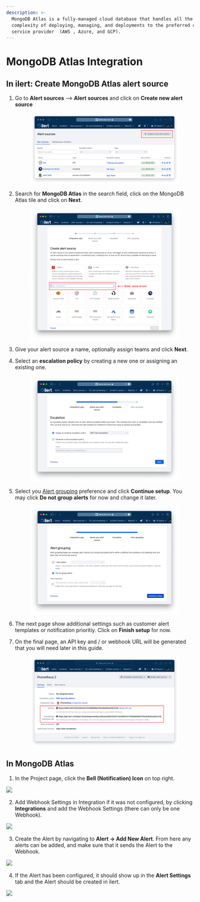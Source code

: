 ```yaml
---
description: >-
  MongoDB Atlas is a fully-managed cloud database that handles all the
  complexity of deploying, managing, and deployments to the preferred cloud
  service provider  (AWS , Azure, and GCP).
---
```


# MongoDB Atlas Integration

## In ilert: Create MongoDB Atlas alert source

1.  Go to **Alert sources** --> **Alert sources** and click on **Create new alert source**

    <figure><img src="../.gitbook/assets/Screenshot 2023-08-28 at 10.21.10.png" alt=""><figcaption></figcaption></figure>
2.  Search for **MongoDB Atlas** in the search field, click on the MongoDB Atlas tile and click on **Next**.&#x20;

    <figure><img src="../.gitbook/assets/Screenshot 2023-08-28 at 10.24.23.png" alt=""><figcaption></figcaption></figure>
3. Give your alert source a name, optionally assign teams and click **Next**.
4.  Select an **escalation policy** by creating a new one or assigning an existing one.

    <figure><img src="../.gitbook/assets/Screenshot 2023-08-28 at 11.37.47.png" alt=""><figcaption></figcaption></figure>
5.  Select you [Alert grouping](../alerting/alert-sources.md#alert-grouping) preference and click **Continue setup**. You may click **Do not group alerts** for now and change it later.&#x20;

    <figure><img src="../.gitbook/assets/Screenshot 2023-08-28 at 11.38.24.png" alt=""><figcaption></figcaption></figure>
6. The next page show additional settings such as customer alert templates or notification prioritiy. Click on **Finish setup** for now.
7.  On the final page, an API key and / or webhook URL will be generated that you will need later in this guide.

    <figure><img src="../.gitbook/assets/Screenshot 2023-08-28 at 11.47.34 (1).png" alt=""><figcaption></figcaption></figure>

## In MongoDB Atlas

1. In the Project page, click the **Bell (Notification) Icon** on top right.

![](../.gitbook/assets/mongodb\_project\_alert.png)

2. Add Webhook Settings in Integration if it was not configured, by clicking **Integrations** and add the Webhook Settings (there can only be one Webhook).

![](../.gitbook/assets/mongodb\_project\_webhook.png)

3. Create the Alert by navigating to **Alert -> Add New Alert**. From here any alerts can be added, and make sure that it sends the Alert to the Webhook.

![](../.gitbook/assets/mongodb\_project\_addalert.png)

4. If the Alert has been configured, it should show up in the **Alert Settings** tab and the Alert should be created in ilert.

![](../.gitbook/assets/mongodb\_project\_alertsettings.png)
